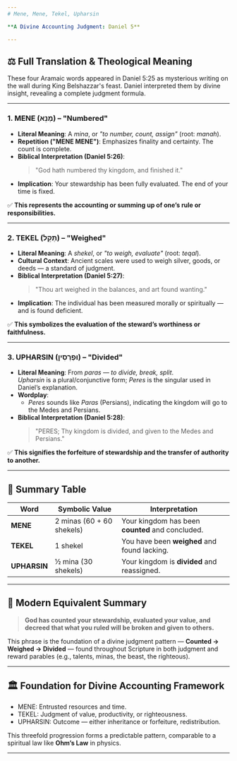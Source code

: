 ```yaml
---
# Mene, Mene, Tekel, Upharsin

**A Divine Accounting Judgment: Daniel 5**

---
```


## ⚖️ Full Translation & Theological Meaning

These four Aramaic words appeared in Daniel 5:25 as mysterious writing on the wall during King Belshazzar's feast. Daniel interpreted them by divine insight, revealing a complete judgment formula.

---

### 1. **MENE (מְנֵא) – "Numbered"**

- **Literal Meaning**: A *mina*, or *"to number, count, assign"* (root: *manah*).
- **Repetition ("MENE MENE")**: Emphasizes finality and certainty. The count is complete.
- **Biblical Interpretation (Daniel 5:26)**:  
  > "God hath numbered thy kingdom, and finished it."
- **Implication**: Your stewardship has been fully evaluated. The end of your time is fixed.

✅ **This represents the accounting or summing up of one’s rule or responsibilities.**

---

### 2. **TEKEL (תְּקֵל) – "Weighed"**

- **Literal Meaning**: A *shekel*, or *"to weigh, evaluate"* (root: *teqal*).
- **Cultural Context**: Ancient scales were used to weigh silver, goods, or deeds — a standard of judgment.
- **Biblical Interpretation (Daniel 5:27)**:  
  > "Thou art weighed in the balances, and art found wanting."
- **Implication**: The individual has been measured morally or spiritually — and is found deficient.

✅ **This symbolizes the evaluation of the steward’s worthiness or faithfulness.**

---

### 3. **UPHARSIN (וּפַרְסִין) – "Divided"**

- **Literal Meaning**: From *paras* — *to divide, break, split*.  
  *Upharsin* is a plural/conjunctive form; *Peres* is the singular used in Daniel’s explanation.
- **Wordplay**:
  - *Peres* sounds like *Paras* (Persians), indicating the kingdom will go to the Medes and Persians.
- **Biblical Interpretation (Daniel 5:28)**:  
  > "PERES; Thy kingdom is divided, and given to the Medes and Persians."

✅ **This signifies the forfeiture of stewardship and the transfer of authority to another.**

---

## 📘 Summary Table

| Word       | Symbolic Value           | Interpretation                                     |
|------------|---------------------------|---------------------------------------------------|
| **MENE**   | 2 minas (60 + 60 shekels) | Your kingdom has been **counted** and concluded. |
| **TEKEL**  | 1 shekel                  | You have been **weighed** and found lacking.     |
| **UPHARSIN** | ½ mina (30 shekels)     | Your kingdom is **divided** and reassigned.      |

---

## 🧠 Modern Equivalent Summary

> **God has counted your stewardship, evaluated your value, and decreed that what you ruled will be broken and given to others.**

This phrase is the foundation of a divine judgment pattern — **Counted → Weighed → Divided** — found throughout Scripture in both judgment and reward parables (e.g., talents, minas, the beast, the righteous).

---

## 🏛️ Foundation for Divine Accounting Framework

- MENE: Entrusted resources and time.
- TEKEL: Judgment of value, productivity, or righteousness.
- UPHARSIN: Outcome — either inheritance or forfeiture, redistribution.

This threefold progression forms a predictable pattern, comparable to a spiritual law like **Ohm’s Law** in physics.

---

